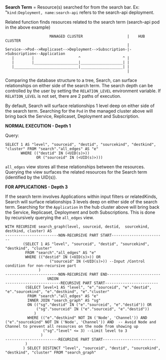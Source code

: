 **Search Term** = Resource(s) searched for from the search bar. 
Ex: "`kind:Deployment, name:search-api` refers to the search-api deployment.

Related function finds resources related to the search term (search-api pod in the above example)


```         
                    MANAGED CLUSTER                    |    HUB CLUSTER
                                                       |
Service-->Pod-->Replicaset-->Deployment-->Subscription-|->Subscription<--Application
   |        |                    ^                   ^ |
   |        |____________________|___________________| |
   |_____________________________|___________________| |
                                                       |
```
Comparing the database structure to a tree, Search, can surface relationships on either side of the search term. The search depth can be controlled by the user by setting the `RELATION_LEVEL` environment variable. If `RELATION_LEVEL` is not set, there are 2 paths of execution. 

By default, Search will surface relationships 1 level deep on either side of the search term.
Searching for the `Pod` in the managed cluster above will bring back the Service, Replicaset, Deployment and Subscription.

**NORMAL EXECUTION - Depth 1**

Query:
```
SELECT 1 AS "level", "sourceid", "destid", "sourcekind", "destkind", "cluster" FROM "search"."all_edges" AS "e" 
	   WHERE (("destid" IN (<UID(s)>)) 
			  OR ("sourceid" IN (<UID(s)>)))
```

`all_edges` view stores all these relationships between the resources. Querying the view surfaces the related resources for the Search term (identified by the UID(s)).

**FOR APPLICATIONS - Depth 3**

If the search term involves Applications within input filters or relatedKinds, Search will surface relationships 3 levels deep on either side of the search term.
Searching for the `Application` in the hub cluster above will bring back the Service, Replicaset, Deployment and both Subscriptions. This is done by recursively querying the  `all_edges` view.

```
WITH RECURSIVE search_graph(level, sourceid, destid,  sourcekind, destkind, cluster) AS
------------------------NON-RECURSIVE PART START------------------------
		(SELECT 1 AS "level", "sourceid", "destid", "sourcekind", "destkind", "cluster" 
		 FROM "search"."all_edges" AS "e" 
		 WHERE (("destid" IN (<UID(s)>)) OR 
					("sourceid" IN (<UID(s)>)) --Input /Control condition for non-recursive part
			   ) 
------------------------NON-RECURSIVE PART END------------------------
				   UNION 
-------------------------RECURSIVE PART START------------------------
		 (SELECT level+1 AS "level", "e"."sourceid", "e"."destid", "e"."sourcekind", "e"."destkind", "e"."cluster" 
		  FROM "search"."all_edges" AS "e" 
		  INNER JOIN "search_graph" AS "sg" 
		  ON (("sg"."destid" IN ("e"."sourceid", "e"."destid")) OR 
			  ("sg"."sourceid" IN ("e"."sourceid", "e"."destid"))
			 ) 
 		  WHERE (("e"."destkind" NOT IN ('Node', 'Channel')) AND ("e"."sourcekind" NOT IN ('Node', 'Channel')) AND  -- Avoid Node and Channel to prevent all resources on the node from showing up
				 ("sg"."level" <= 3) --Limit level to 3
 				)
------------------------RECURSIVE PART START------------------------
		 )
		) SELECT DISTINCT "level", "sourceid", "destid", "sourcekind", "destkind", "cluster" FROM "search_graph"
```



